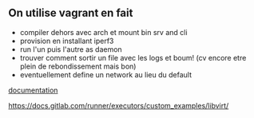 ## On utilise vagrant en fait

- compiler dehors avec arch et mount bin srv and cli
- provision en installant iperf3
- run l'un puis l'autre as daemon
- trouver comment sortir un file avec les logs
et boum! (cv encore etre plein de rebondissement mais bon)
- eventuellement define un network au lieu du default



[documentation](https://wiki.libvirt.org/VirtualNetworking.html)



https://docs.gitlab.com/runner/executors/custom_examples/libvirt/
